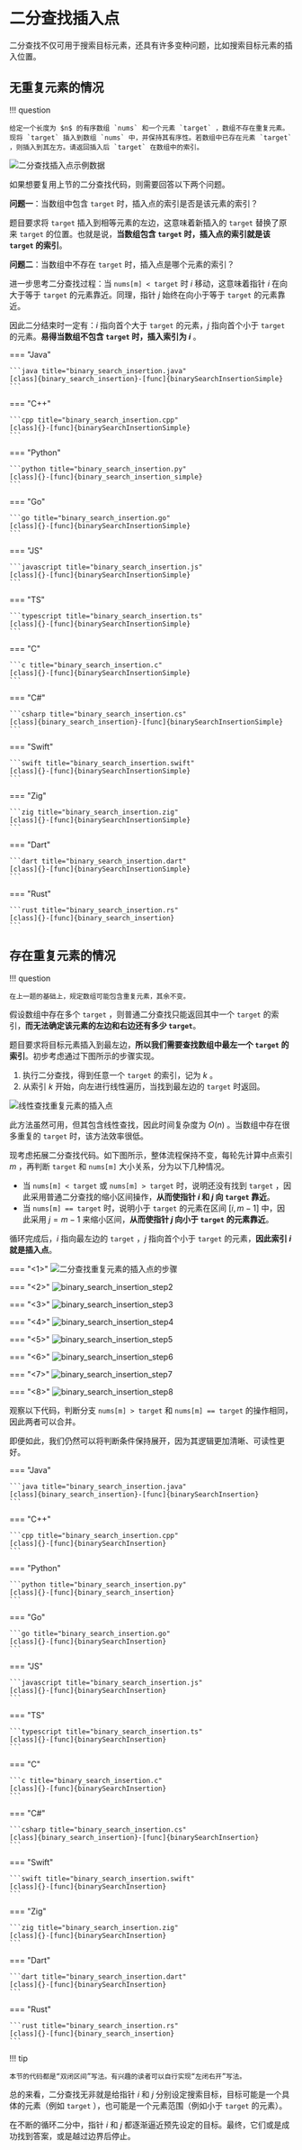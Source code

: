 # 二分查找插入点

二分查找不仅可用于搜索目标元素，还具有许多变种问题，比如搜索目标元素的插入位置。

## 无重复元素的情况

!!! question

    给定一个长度为 $n$ 的有序数组 `nums` 和一个元素 `target` ，数组不存在重复元素。现将 `target` 插入到数组 `nums` 中，并保持其有序性。若数组中已存在元素 `target` ，则插入到其左方。请返回插入后 `target` 在数组中的索引。

![二分查找插入点示例数据](binary_search_insertion.assets/binary_search_insertion_example.png)

如果想要复用上节的二分查找代码，则需要回答以下两个问题。

**问题一**：当数组中包含 `target` 时，插入点的索引是否是该元素的索引？

题目要求将 `target` 插入到相等元素的左边，这意味着新插入的 `target` 替换了原来 `target` 的位置。也就是说，**当数组包含 `target` 时，插入点的索引就是该 `target` 的索引**。

**问题二**：当数组中不存在 `target` 时，插入点是哪个元素的索引？

进一步思考二分查找过程：当 `nums[m] < target` 时 $i$ 移动，这意味着指针 $i$ 在向大于等于 `target` 的元素靠近。同理，指针 $j$ 始终在向小于等于 `target` 的元素靠近。

因此二分结束时一定有：$i$ 指向首个大于 `target` 的元素，$j$ 指向首个小于 `target` 的元素。**易得当数组不包含 `target` 时，插入索引为 $i$** 。

=== "Java"

    ```java title="binary_search_insertion.java"
    [class]{binary_search_insertion}-[func]{binarySearchInsertionSimple}
    ```

=== "C++"

    ```cpp title="binary_search_insertion.cpp"
    [class]{}-[func]{binarySearchInsertionSimple}
    ```

=== "Python"

    ```python title="binary_search_insertion.py"
    [class]{}-[func]{binary_search_insertion_simple}
    ```

=== "Go"

    ```go title="binary_search_insertion.go"
    [class]{}-[func]{binarySearchInsertionSimple}
    ```

=== "JS"

    ```javascript title="binary_search_insertion.js"
    [class]{}-[func]{binarySearchInsertionSimple}
    ```

=== "TS"

    ```typescript title="binary_search_insertion.ts"
    [class]{}-[func]{binarySearchInsertionSimple}
    ```

=== "C"

    ```c title="binary_search_insertion.c"
    [class]{}-[func]{binarySearchInsertionSimple}
    ```

=== "C#"

    ```csharp title="binary_search_insertion.cs"
    [class]{binary_search_insertion}-[func]{binarySearchInsertionSimple}
    ```

=== "Swift"

    ```swift title="binary_search_insertion.swift"
    [class]{}-[func]{binarySearchInsertionSimple}
    ```

=== "Zig"

    ```zig title="binary_search_insertion.zig"
    [class]{}-[func]{binarySearchInsertionSimple}
    ```

=== "Dart"

    ```dart title="binary_search_insertion.dart"
    [class]{}-[func]{binarySearchInsertionSimple}
    ```

=== "Rust"

    ```rust title="binary_search_insertion.rs"
    [class]{}-[func]{binary_search_insertion}
    ```

## 存在重复元素的情况

!!! question

    在上一题的基础上，规定数组可能包含重复元素，其余不变。

假设数组中存在多个 `target` ，则普通二分查找只能返回其中一个 `target` 的索引，**而无法确定该元素的左边和右边还有多少 `target`**。

题目要求将目标元素插入到最左边，**所以我们需要查找数组中最左一个 `target` 的索引**。初步考虑通过下图所示的步骤实现。

1. 执行二分查找，得到任意一个 `target` 的索引，记为 $k$ 。
2. 从索引 $k$ 开始，向左进行线性遍历，当找到最左边的 `target` 时返回。

![线性查找重复元素的插入点](binary_search_insertion.assets/binary_search_insertion_naive.png)

此方法虽然可用，但其包含线性查找，因此时间复杂度为 $O(n)$ 。当数组中存在很多重复的 `target` 时，该方法效率很低。

现考虑拓展二分查找代码。如下图所示，整体流程保持不变，每轮先计算中点索引 $m$ ，再判断 `target` 和 `nums[m]` 大小关系，分为以下几种情况。

- 当 `nums[m] < target` 或 `nums[m] > target` 时，说明还没有找到 `target` ，因此采用普通二分查找的缩小区间操作，**从而使指针 $i$ 和 $j$ 向 `target` 靠近**。
- 当 `nums[m] == target` 时，说明小于 `target` 的元素在区间 $[i, m - 1]$ 中，因此采用 $j = m - 1$ 来缩小区间，**从而使指针 $j$ 向小于 `target` 的元素靠近**。

循环完成后，$i$ 指向最左边的 `target` ，$j$ 指向首个小于 `target` 的元素，**因此索引 $i$ 就是插入点**。

=== "<1>"
    ![二分查找重复元素的插入点的步骤](binary_search_insertion.assets/binary_search_insertion_step1.png)

=== "<2>"
    ![binary_search_insertion_step2](binary_search_insertion.assets/binary_search_insertion_step2.png)

=== "<3>"
    ![binary_search_insertion_step3](binary_search_insertion.assets/binary_search_insertion_step3.png)

=== "<4>"
    ![binary_search_insertion_step4](binary_search_insertion.assets/binary_search_insertion_step4.png)

=== "<5>"
    ![binary_search_insertion_step5](binary_search_insertion.assets/binary_search_insertion_step5.png)

=== "<6>"
    ![binary_search_insertion_step6](binary_search_insertion.assets/binary_search_insertion_step6.png)

=== "<7>"
    ![binary_search_insertion_step7](binary_search_insertion.assets/binary_search_insertion_step7.png)

=== "<8>"
    ![binary_search_insertion_step8](binary_search_insertion.assets/binary_search_insertion_step8.png)

观察以下代码，判断分支 `nums[m] > target` 和 `nums[m] == target` 的操作相同，因此两者可以合并。

即便如此，我们仍然可以将判断条件保持展开，因为其逻辑更加清晰、可读性更好。

=== "Java"

    ```java title="binary_search_insertion.java"
    [class]{binary_search_insertion}-[func]{binarySearchInsertion}
    ```

=== "C++"

    ```cpp title="binary_search_insertion.cpp"
    [class]{}-[func]{binarySearchInsertion}
    ```

=== "Python"

    ```python title="binary_search_insertion.py"
    [class]{}-[func]{binary_search_insertion}
    ```

=== "Go"

    ```go title="binary_search_insertion.go"
    [class]{}-[func]{binarySearchInsertion}
    ```

=== "JS"

    ```javascript title="binary_search_insertion.js"
    [class]{}-[func]{binarySearchInsertion}
    ```

=== "TS"

    ```typescript title="binary_search_insertion.ts"
    [class]{}-[func]{binarySearchInsertion}
    ```

=== "C"

    ```c title="binary_search_insertion.c"
    [class]{}-[func]{binarySearchInsertion}
    ```

=== "C#"

    ```csharp title="binary_search_insertion.cs"
    [class]{binary_search_insertion}-[func]{binarySearchInsertion}
    ```

=== "Swift"

    ```swift title="binary_search_insertion.swift"
    [class]{}-[func]{binarySearchInsertion}
    ```

=== "Zig"

    ```zig title="binary_search_insertion.zig"
    [class]{}-[func]{binarySearchInsertion}
    ```

=== "Dart"

    ```dart title="binary_search_insertion.dart"
    [class]{}-[func]{binarySearchInsertion}
    ```

=== "Rust"

    ```rust title="binary_search_insertion.rs"
    [class]{}-[func]{binary_search_insertion}
    ```

!!! tip

    本节的代码都是“双闭区间”写法。有兴趣的读者可以自行实现“左闭右开”写法。

总的来看，二分查找无非就是给指针 $i$ 和 $j$ 分别设定搜索目标，目标可能是一个具体的元素（例如 `target` ），也可能是一个元素范围（例如小于 `target` 的元素）。

在不断的循环二分中，指针 $i$ 和 $j$ 都逐渐逼近预先设定的目标。最终，它们或是成功找到答案，或是越过边界后停止。
